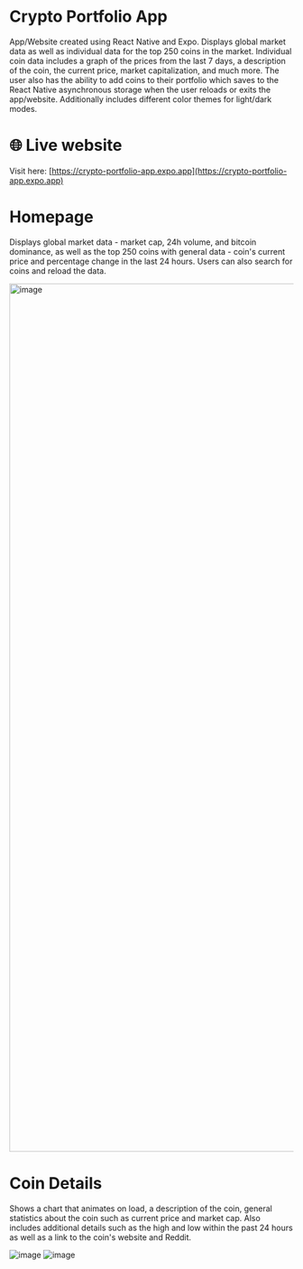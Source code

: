 # Crypto Portfolio App

App/Website created using React Native and Expo. Displays global market data as well as individual data for the top 250 coins in the market. Individual coin data includes a graph of the prices from the last 7 days, a description of the coin, the current price, market capitalization, and much more. The user also has the ability to add coins to their portfolio which saves to the React Native asynchronous storage when the user reloads or exits the app/website. Additionally includes different color themes for light/dark modes.

# 🌐 Live website 

Visit here: [https://crypto-portfolio-app.expo.app](https://crypto-portfolio-app.expo.app)

# Homepage

Displays global market data - market cap, 24h volume, and bitcoin dominance, as well as the top 250 coins with general data - coin's current price and percentage change in the last 24 hours. Users can also search for coins and reload the data.

<img width="1442" height="1538" alt="image" src="https://github.com/user-attachments/assets/9afa3f66-bc87-4508-a221-8d775a24fbb5" />

# Coin Details

Shows a chart that animates on load, a description of the coin, general statistics about the coin such as current price and market cap. Also includes additional details such as the high and low within the past 24 hours as well as a link to the coin's website and Reddit.

<span>

  <img alt="image" src="https://github.com/user-attachments/assets/7555394a-692b-40bb-b099-5d754e398af3" />
    
  <img alt="image" src="https://github.com/user-attachments/assets/b952e80b-71ac-4f71-8194-fc5fed8e9200" />
</span>
